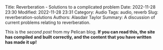 Title: Reverberation - Solutions to a complicated problem
Date: 2022-11-28 23:30
Modified: 2022-11-28 23:31
Category: Audio
Tags: audio, reverb
Slug: reverberation-solutions
Authors: Alasdair Taylor
Summary: A discussion of current problems relating to reverberation.

This is the *second post* from my Pelican blog. **If you can read this, the site has compiled and built correctly, and the content that you have written has made it up!**

